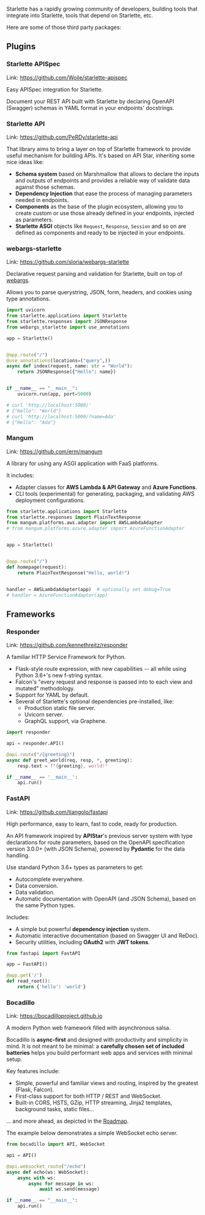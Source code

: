 
Starlette has a rapidly growing community of developers, building tools that integrate into Starlette, tools that depend on Starlette, etc.

Here are some of those third party packages:

## Plugins

### Starlette APISpec

Link: <a href="https://github.com/Woile/starlette-apispec" target="_blank">https://github.com/Woile/starlette-apispec</a>

Easy APISpec integration for Starlette.

Document your REST API built with Starlette by declaring OpenAPI (Swagger) schemas in YAML format in your endpoints' docstrings.

### Starlette API

Link: <a href="https://github.com/PeRDy/starlette-api" target="_blank">https://github.com/PeRDy/starlette-api</a>

That library aims to bring a layer on top of Starlette framework to provide useful mechanism for building APIs. It's based on API Star, inheriting some nice ideas like:

* **Schema system** based on Marshmallow that allows to declare the inputs and outputs of endpoints and provides a reliable way of validate data against those schemas.
* **Dependency Injection** that ease the process of managing parameters needed in endpoints.
* **Components** as the base of the plugin ecosystem, allowing you to create custom or use those already defined in your endpoints, injected as parameters.
* **Starlette ASGI** objects like `Request`, `Response`, `Session` and so on are defined as components and ready to be injected in your endpoints.

### webargs-starlette

Link: <a href="https://github.com/sloria/webargs-starlette" target="_blank">https://github.com/sloria/webargs-starlette</a>

Declarative request parsing and validation for Starlette, built on top
of [webargs](https://github.com/marshmallow-code/webargs).

Allows you to parse querystring, JSON, form, headers, and cookies using
type annotations.

```python
import uvicorn
from starlette.applications import Starlette
from starlette.responses import JSONResponse
from webargs_starlette import use_annotations

app = Starlette()


@app.route("/")
@use_annotations(locations=("query",))
async def index(request, name: str = "World"):
    return JSONResponse({"Hello": name})


if __name__ == "__main__":
    uvicorn.run(app, port=5000)

# curl 'http://localhost:5000/'
# {"Hello": "World"}
# curl 'http://localhost:5000/?name=Ada'
# {"Hello": "Ada"}
```

### Mangum

Link: <a href="https://github.com/erm/mangum" target="_blank">https://github.com/erm/mangum</a>

A library for using any ASGI application with FaaS platforms.

It includes:

* Adapter classes for **AWS Lambda & API Gateway** and **Azure Functions**.
* CLI tools (experimental) for generating, packaging, and validating AWS deployment configurations.

```Python
from starlette.applications import Starlette
from starlette.responses import PlainTextResponse
from mangum.platforms.aws.adapter import AWSLambdaAdapter
# from mangum.platforms.azure.adapter import AzureFunctionAdapter


app = Starlette()


@app.route("/")
def homepage(request):
    return PlainTextResponse("Hello, world!")


handler = AWSLambdaAdapter(app)  # optionally set debug=True
# handler = AzureFunctionAdapter(app)
```


## Frameworks

### Responder

Link: <a href="https://github.com/kennethreitz/responder" target="_blank">https://github.com/kennethreitz/responder</a>

A familiar HTTP Service Framework for Python.

* Flask-style route expression, with new capabilities -- all while using Python 3.6+'s new f-string syntax.
* Falcon's "every request and response is passed into to each view and mutated" methodology.
* Support for YAML by default.
* Several of Starlette's optional dependencies pre-installed, like:
    * Production static file server.
    * Uvicorn server.
    * GraphQL support, via Graphene.

```Python
import responder

api = responder.API()

@api.route("/{greeting}")
async def greet_world(req, resp, *, greeting):
    resp.text = f"{greeting}, world!"

if __name__ == '__main__':
    api.run()
```

### FastAPI

Link: <a href="https://github.com/tiangolo/fastapi" target="_blank">https://github.com/tiangolo/fastapi</a>

High performance, easy to learn, fast to code, ready for production.

An API framework inspired by **APIStar**'s previous server system with type declarations for route parameters, based on the OpenAPI specification version 3.0.0+ (with JSON Schema), powered by **Pydantic** for the data handling.

Use standard Python 3.6+ types as parameters to get:

* Autocomplete everywhere.
* Data conversion.
* Data validation.
* Automatic documentation with OpenAPI (and JSON Schema), based on the same Python types.

Includes:

* A simple but powerful **dependency injection** system.
* Automatic interactive documentation (based on Swagger UI and ReDoc).
* Security utilities, including **OAuth2** with **JWT tokens**.

```Python
from fastapi import FastAPI

app = FastAPI()

@app.get('/')
def read_root():
    return {'hello': 'world'}
```

### Bocadillo

Link: <a href="https://bocadilloproject.github.io" target="_blank">https://bocadilloproject.github.io</a>

A modern Python web framework filled with asynchronous salsa.

Bocadillo is **async-first** and designed with productivity and simplicity in mind. It is not meant to be minimal: a **carefully chosen set of included batteries** helps you build performant web apps and services with minimal setup.

Key features include:

* Simple, powerful and familiar views and routing, inspired by the greatest (Flask, Falcon).
* First-class support for both HTTP / REST and WebSocket.
* Built-in CORS, HSTS, GZip, HTTP streaming, Jinja2 templates, background tasks, static files…

… and more ahead, as depicted in the <a href="https://github.com/bocadilloproject/bocadillo/blob/master/ROADMAP.md" target="_blank">Roadmap</a>.

The example below demonstrates a simple WebSocket echo server.

```python
from bocadillo import API, WebSocket

api = API()

@api.websocket_route("/echo")
async def echo(ws: WebSocket):
    async with ws:
        async for message in ws:
            await ws.send(message)

if __name__ == "__main__":
    api.run()
```
